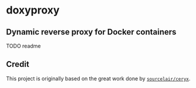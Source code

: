 # doxyproxy 
## Dynamic reverse proxy for Docker containers

TODO readme

## Credit

This project is originally based on the great work done by [`sourcelair/ceryx`][ceryx].

[ceryx]: https://github.com/sourcelair/ceryx